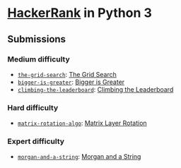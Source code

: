 # [HackerRank](https://www.hackerrank.com/) in Python 3

## Submissions

### Medium difficulty

- [`the-grid-search`](src/the_grid_search.py): [The Grid Search](https://www.hackerrank.com/challenges/the-grid-search/)
- [`bigger-is-greater`](src/bigger_is_greater.py): [Bigger is Greater](https://www.hackerrank.com/challenges/bigger-is-greater/)
- [`climbing-the-leaderboard`](src/climbing_the_leaderboard.py): [Climbing the Leaderboard](https://www.hackerrank.com/challenges/climbing-the-leaderboard/)

### Hard difficulty

- [`matrix-rotation-algo`](src/matrix_rotation_algo.py): [Matrix Layer Rotation](https://www.hackerrank.com/challenges/matrix-rotation-algo/)

### Expert difficulty

- [`morgan-and-a-string`](src/morgan_and_a_string.py): [Morgan and a String](https://www.hackerrank.com/challenges/morgan-and-a-string/)
